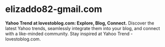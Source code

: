 # elizaddo82-gmail.com
**Yahoo Trend at lovestoblog.com: Explore, Blog, Connect.**  Discover the latest Yahoo trends, seamlessly integrate them into your blog, and connect with a like-minded community. Stay inspired at Yahoo Trend - lovestoblog.com.
